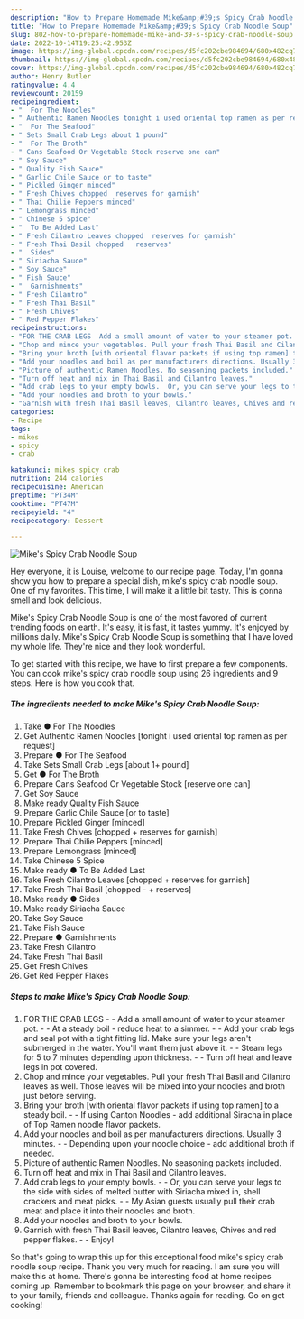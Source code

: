 ```yaml
---
description: "How to Prepare Homemade Mike&amp;#39;s Spicy Crab Noodle Soup"
title: "How to Prepare Homemade Mike&amp;#39;s Spicy Crab Noodle Soup"
slug: 802-how-to-prepare-homemade-mike-and-39-s-spicy-crab-noodle-soup
date: 2022-10-14T19:25:42.953Z
image: https://img-global.cpcdn.com/recipes/d5fc202cbe984694/680x482cq70/mikes-spicy-crab-noodle-soup-recipe-main-photo.jpg
thumbnail: https://img-global.cpcdn.com/recipes/d5fc202cbe984694/680x482cq70/mikes-spicy-crab-noodle-soup-recipe-main-photo.jpg
cover: https://img-global.cpcdn.com/recipes/d5fc202cbe984694/680x482cq70/mikes-spicy-crab-noodle-soup-recipe-main-photo.jpg
author: Henry Butler
ratingvalue: 4.4
reviewcount: 20159
recipeingredient:
- "  For The Noodles"
- " Authentic Ramen Noodles tonight i used oriental top ramen as per request"
- "  For The Seafood"
- " Sets Small Crab Legs about 1 pound"
- "  For The Broth"
- " Cans Seafood Or Vegetable Stock reserve one can"
- " Soy Sauce"
- " Quality Fish Sauce"
- " Garlic Chile Sauce or to taste"
- " Pickled Ginger minced"
- " Fresh Chives chopped  reserves for garnish"
- " Thai Chilie Peppers minced"
- " Lemongrass minced"
- " Chinese 5 Spice"
- "  To Be Added Last"
- " Fresh Cilantro Leaves chopped  reserves for garnish"
- " Fresh Thai Basil chopped   reserves"
- "  Sides"
- " Siriacha Sauce"
- " Soy Sauce"
- " Fish Sauce"
- "  Garnishments"
- " Fresh Cilantro"
- " Fresh Thai Basil"
- " Fresh Chives"
- " Red Pepper Flakes"
recipeinstructions:
- "FOR THE CRAB LEGS  Add a small amount of water to your steamer pot.   At a steady boil - reduce heat to a simmer.   Add your crab legs and seal pot with a tight fitting lid. Make sure your legs aren&#39;t submerged in the water. You&#39;ll want them just above it.   Steam legs for 5 to 7 minutes depending upon thickness.   Turn off heat and leave legs in pot covered."
- "Chop and mince your vegetables. Pull your fresh Thai Basil and Cilantro leaves as well. Those leaves will be mixed into your noodles and broth just before serving."
- "Bring your broth [with oriental flavor packets if using top ramen] to a steady boil.  If using Canton Noodles - add additional Siracha in place of Top Ramen noodle flavor packets."
- "Add your noodles and boil as per manufacturers directions. Usually 3 minutes.  Depending upon your noodle choice - add additional broth if needed."
- "Picture of authentic Ramen Noodles. No seasoning packets included."
- "Turn off heat and mix in Thai Basil and Cilantro leaves."
- "Add crab legs to your empty bowls.  Or, you can serve your legs to the side with sides of melted butter with Siriacha mixed in, shell crackers and meat picks.   My Asian guests usually pull their crab meat and place it into their noodles and broth."
- "Add your noodles and broth to your bowls."
- "Garnish with fresh Thai Basil leaves, Cilantro leaves, Chives and red pepper flakes.  Enjoy!"
categories:
- Recipe
tags:
- mikes
- spicy
- crab

katakunci: mikes spicy crab 
nutrition: 244 calories
recipecuisine: American
preptime: "PT34M"
cooktime: "PT47M"
recipeyield: "4"
recipecategory: Dessert

---
```



![Mike&#39;s Spicy Crab Noodle Soup](https://img-global.cpcdn.com/recipes/d5fc202cbe984694/680x482cq70/mikes-spicy-crab-noodle-soup-recipe-main-photo.jpg)

Hey everyone, it is Louise, welcome to our recipe page. Today, I'm gonna show you how to prepare a special dish, mike&#39;s spicy crab noodle soup. One of my favorites. This time, I will make it a little bit tasty. This is gonna smell and look delicious.

Mike&#39;s Spicy Crab Noodle Soup is one of the most favored of current trending foods on earth. It's easy, it is fast, it tastes yummy. It's enjoyed by millions daily. Mike&#39;s Spicy Crab Noodle Soup is something that I have loved my whole life. They're nice and they look wonderful.




To get started with this recipe, we have to first prepare a few components. You can cook mike&#39;s spicy crab noodle soup using 26 ingredients and 9 steps. Here is how you cook that.

<!--inarticleads1-->

##### The ingredients needed to make Mike&#39;s Spicy Crab Noodle Soup:

1. Take  ● For The Noodles
1. Get  Authentic Ramen Noodles [tonight i used oriental top ramen as per request]
1. Prepare  ● For The Seafood
1. Take  Sets Small Crab Legs [about 1+ pound]
1. Get  ● For The Broth
1. Prepare  Cans Seafood Or Vegetable Stock [reserve one can]
1. Get  Soy Sauce
1. Make ready  Quality Fish Sauce
1. Prepare  Garlic Chile Sauce [or to taste]
1. Prepare  Pickled Ginger [minced]
1. Take  Fresh Chives [chopped + reserves for garnish]
1. Prepare  Thai Chilie Peppers [minced]
1. Prepare  Lemongrass [minced]
1. Take  Chinese 5 Spice
1. Make ready  ● To Be Added Last
1. Take  Fresh Cilantro Leaves [chopped + reserves for garnish]
1. Take  Fresh Thai Basil [chopped - + reserves]
1. Make ready  ● Sides
1. Make ready  Siriacha Sauce
1. Take  Soy Sauce
1. Take  Fish Sauce
1. Prepare  ● Garnishments
1. Take  Fresh Cilantro
1. Take  Fresh Thai Basil
1. Get  Fresh Chives
1. Get  Red Pepper Flakes




<!--inarticleads2-->

##### Steps to make Mike&#39;s Spicy Crab Noodle Soup:

1. FOR THE CRAB LEGS -  - Add a small amount of water to your steamer pot.  -  - At a steady boil - reduce heat to a simmer.  -  - Add your crab legs and seal pot with a tight fitting lid. Make sure your legs aren&#39;t submerged in the water. You&#39;ll want them just above it.  -  - Steam legs for 5 to 7 minutes depending upon thickness.  -  - Turn off heat and leave legs in pot covered.
1. Chop and mince your vegetables. Pull your fresh Thai Basil and Cilantro leaves as well. Those leaves will be mixed into your noodles and broth just before serving.
1. Bring your broth [with oriental flavor packets if using top ramen] to a steady boil. -  - If using Canton Noodles - add additional Siracha in place of Top Ramen noodle flavor packets.
1. Add your noodles and boil as per manufacturers directions. Usually 3 minutes. -  - Depending upon your noodle choice - add additional broth if needed.
1. Picture of authentic Ramen Noodles. No seasoning packets included.
1. Turn off heat and mix in Thai Basil and Cilantro leaves.
1. Add crab legs to your empty bowls. -  - Or, you can serve your legs to the side with sides of melted butter with Siriacha mixed in, shell crackers and meat picks.  -  - My Asian guests usually pull their crab meat and place it into their noodles and broth.
1. Add your noodles and broth to your bowls.
1. Garnish with fresh Thai Basil leaves, Cilantro leaves, Chives and red pepper flakes. -  - Enjoy!




So that's going to wrap this up for this exceptional food mike&#39;s spicy crab noodle soup recipe. Thank you very much for reading. I am sure you will make this at home. There's gonna be interesting food at home recipes coming up. Remember to bookmark this page on your browser, and share it to your family, friends and colleague. Thanks again for reading. Go on get cooking!
